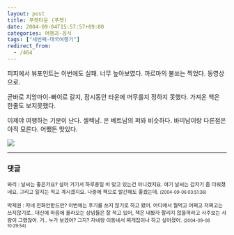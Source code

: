 ```yaml
---
layout: post
title: 푸켓타운 (푸켓)
date: 2004-09-04T15:57:57+09:00
categories: 여행과-음식
tags: ["세번째-태국여행기"]
redirect_from:
  - /464
---
```


피피에서 뷰포인트는 이번에도 실패. 너무 높아보였다. 까르마의 불쑈는 찍었다. 동영상으로.

곧바로 치앙마이-빠이로 갈지, 잠시동안 타운에 머무를지 정하지 못했다. 가져온 책은 한줄도 보지못했다.

이제야 여행하는 기분이 난다. 셀렉남. 은 베트남의 퍼와 비슷하다. 바미남이랑 다른점은 아직 모른다. 어쨌든 맛있다.

<a title="Flickr에서 돌핀호텔님의 PICT0993" href="http://www.flickr.com/photos/jinto/3230087347/" target="flickr"><img src="http://farm4.static.flickr.com/3109/3230087347_a1b7fbf36a_b.jpg" ></a>

* * *

### 댓글



<!--- cmt:810 --->
<!--- mail: --->
<!--- parent:0 --->

<small class=comment>와리 : 날씨는 좋은가요?  설마 거기서 하루종일 비 맞고 있는건 아니겠지요. 여기 날씨는 갑자기 좀 더워졌네요.  그리고 일지는 적고 계시겠지요. 나중에 책으로 발간해도 좋겠는데. <small>(2004-09-06 03:51:36)</small></small>


<!--- cmt:811 --->
<!--- mail: --->
<!--- parent:0 --->

<small class=comment>박제권 : 자네 전화안받드만? 이번에는 후기를 쓰지 않기로 하고 왔어. 어디에서 뭘먹고 어쩌고 저쩌고는 쓰지않기로..   대신에 마음에 올라오는 상념들은 잘 적고 있어, 책은 내봤자 팔리지 않을꺼라고 사주보는 사람이 그랬잖아. 거.. 누가 보겠어? 그지?  자네랑 이동네서 찌개집이나 하고 싶어졌어. <small>(2004-09-06 10:29:54)</small></small>

